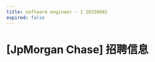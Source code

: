 ```yaml
---
title: software engineer - 1 20250602
expired: false
---
```


# [JpMorgan Chase] 招聘信息

<JobPostingTable job-posting-json-path="jpmorganchase/data/software-engineer-20250602-1.json" />
